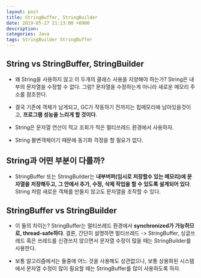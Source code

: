 ```yaml
---
layout: post
title: StringBuffer, StringBuilder
date: 2019-05-27 21:23:00 +0900
description:
categories: Java
tags: StringBuilder StringBuffer
---
```


## String vs StringBuffer, StringBuilder

* 왜 String을 사용하지 않고 이 두개의 클래스 사용을 지양해야 하는가? String은 내부의 문자열을 수정할 수 없다. 그럼? 문자열을 수정하는게 아니라 새로운 메모리 주소를 참조한다. 

* 결국 기존에 객체가 남게되고, GC가 작동하기 전까지는 힙메모리에 남아있을것이고, <b>프로그램 성능을 느리게 할 것이다</b>.

* String은 문자열 연산이 적고 조회가 적은 멀티쓰레드 환경에서 사용하자.
* String 불변객체이기 때문에 동기화 걱정을 할 필요가 없다.

## String과 어떤 부분이 다를까?

* StringBuffer 또는 StringBuilder는 <b>내부버퍼(임시로 저장할수 있는 메모리)에 문자열을 저장해두고, 그 안에서 추가, 수정, 삭제 작업을 할 수 있도록 설계되어 있다</b>. String 처럼 새로운 객체를 만들지 않고도 문자열을 조작할 수 있다.

## StringBuffer vs StringBuilder

* 이 둘의 차이는? StringBuffer는 멀티쓰레드 환경에서 <b>synchronized가 가능하므로, thread-safe하다</b>. 결론, 간단히 설명하면 멀티쓰레드 -> StringBuffer, 싱글쓰레드 혹은 쓰레드를 신경쓰지 않으면서 문자열 수정이 많을 때는 StringBuilder를 사용한다.

* 보통 알고리즘에서는 둘중에 어느 것을 사용해도 상관없으나, 보통 상용화된 시스템에서 문자열 수정이 많이 필요할 때는 StringBuffer를 많이 사용하도록 하자.